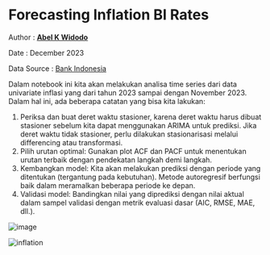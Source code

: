 # Forecasting Inflation BI Rates

Author : [**Abel K Widodo**](https://abelkristanto.github.io/about/)

Date : December 2023

Data Source : [Bank Indonesia](https://www.bi.go.id/id/statistik/indikator/data-inflasi.aspx)

Dalam notebook ini kita akan melakukan analisa time series dari data univariate inflasi yang dari tahun 2023 sampai dengan November 2023. Dalam hal ini, ada beberapa catatan yang bisa kita lakukan:

1. Periksa dan buat deret waktu stasioner, karena deret waktu harus dibuat stasioner sebelum kita dapat menggunakan ARIMA untuk prediksi. Jika deret waktu tidak stasioner, perlu dilakukan stasionarisasi melalui differencing atau transformasi. 
2. Pilih urutan optimal: Gunakan plot ACF dan PACF untuk menentukan urutan terbaik dengan pendekatan langkah demi langkah.
3. Kembangkan model: Kita akan melakukan prediksi dengan periode yang ditentukan (tergantung pada kebutuhan). Metode autoregresif berfungsi baik dalam meramalkan beberapa periode ke depan.
4. Validasi model: Bandingkan nilai yang diprediksi dengan nilai aktual dalam sampel validasi dengan metrik evaluasi dasar (AIC, RMSE, MAE, dll.).
   
![image](https://github.com/AbelKristanto/Forecasting-Inflation/assets/58840455/42708f90-3a64-4d69-a14b-1466b5b4e460)


![inflation](https://github.com/AbelKristanto/Forecasting-Inflation/assets/58840455/f63ba3e7-1315-4044-b6f5-f334924107e1)
